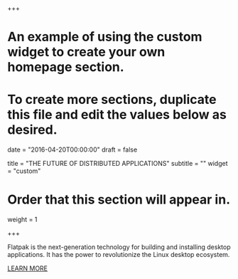 +++
# An example of using the custom widget to create your own homepage section.
# To create more sections, duplicate this file and edit the values below as desired.

date = "2016-04-20T00:00:00"
draft = false

title = "THE FUTURE OF DISTRIBUTED APPLICATIONS"
subtitle = ""
widget = "custom"

# Order that this section will appear in.
weight = 1

+++

Flatpak is the next-generation technology for building and installing desktop applications. It has the power to revolutionize the Linux desktop ecosystem.

[LEARN MORE](#features)

